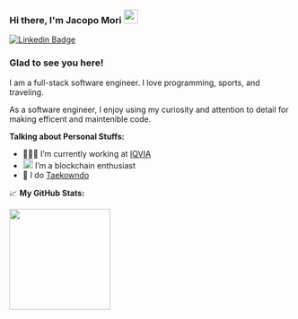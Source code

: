 ### Hi there, I'm Jacopo Mori <img src="https://media.giphy.com/media/hvRJCLFzcasrR4ia7z/giphy.gif" width="25px">

[![Linkedin Badge](https://img.shields.io/badge/-LinkedIn-0e76a8?style=flat-square&logo=Linkedin&logoColor=white)](https://www.linkedin.com/in/jacopo-mori-dev/)

### Glad to see you here!

I am a full-stack software engineer. I love programming, sports, and traveling.

As a software engineer, I enjoy using my curiosity and attention to detail for making efficent and maintenible code.

**Talking about Personal Stuffs:**

- 👨🏻‍💻 I’m currently working at [IQVIA](https://www.iqvia.com/)
- <img src="https://abs.twimg.com/hashflags/Bitcoin_evergreen/Bitcoin_evergreen.png" width="18px"> I’m a blockchain enthusiast
- 🥋 I do <a href="https://c.tenor.com/cDy3_8tRXBQAAAAC/taekwondo-kick.gif" title="or at least i try">Taekowndo</a>


📈 **My GitHub Stats:**

<p>
  <!-- <img height="180em" src="https://github-readme-stats.vercel.app/api?username=j-mori&show_icons=true&hide_border=true&&count_private=true&include_all_commits=true" /> -->
  <img height="180em" src="https://github-readme-stats.vercel.app/api/top-langs/?username=j-mori&exclude_repo=KNN-Image-Classification&show_icons=true&hide_border=true&layout=compact&langs_count=8"/>
</p>

